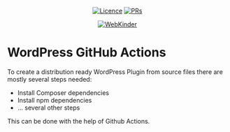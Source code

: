<p align="center">
<a href="https://github.com/webkinder/github-actions"><img src="https://img.shields.io/github/license/webkinder/github-actions.svg" alt="Licence"></a>
<a href="https://github.com/webkinder/github-actions"><img src="https://img.shields.io/badge/PRs-welcome-brightgreen.svg?style=flat-square" alt="PRs"></a>
</p>


<center>
<a href="https://webkinder.ch">
<img src="https://www.webkinder.ch/static/webkinder-banner.png" alt="WebKinder" />
</a>
</center>

# WordPress GitHub Actions

To create a distribution ready WordPress Plugin from source files there are mostly several steps needed:
- Install Composer dependencies
- Install npm dependencies
- ... several other steps

This can be done with the help of Github Actions.

